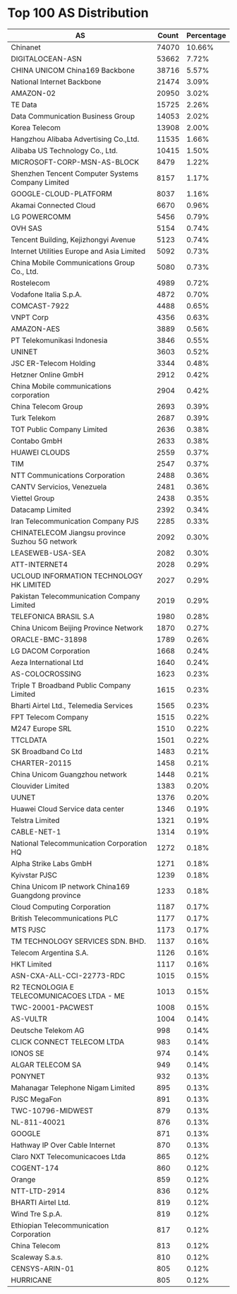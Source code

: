 # Top 100 AS Distribution
| AS | Count | Percentage |
|----|----|----|
| Chinanet | 74070 | 10.66% |
| DIGITALOCEAN-ASN | 53662 | 7.72% |
| CHINA UNICOM China169 Backbone | 38716 | 5.57% |
| National Internet Backbone | 21474 | 3.09% |
| AMAZON-02 | 20950 | 3.02% |
| TE Data | 15725 | 2.26% |
| Data Communication Business Group | 14053 | 2.02% |
| Korea Telecom | 13908 | 2.00% |
| Hangzhou Alibaba Advertising Co.,Ltd. | 11535 | 1.66% |
| Alibaba US Technology Co., Ltd. | 10415 | 1.50% |
| MICROSOFT-CORP-MSN-AS-BLOCK | 8479 | 1.22% |
| Shenzhen Tencent Computer Systems Company Limited | 8157 | 1.17% |
| GOOGLE-CLOUD-PLATFORM | 8037 | 1.16% |
| Akamai Connected Cloud | 6670 | 0.96% |
| LG POWERCOMM | 5456 | 0.79% |
| OVH SAS | 5154 | 0.74% |
| Tencent Building, Kejizhongyi Avenue | 5123 | 0.74% |
| Internet Utilities Europe and Asia Limited | 5092 | 0.73% |
| China Mobile Communications Group Co., Ltd. | 5080 | 0.73% |
| Rostelecom | 4989 | 0.72% |
| Vodafone Italia S.p.A. | 4872 | 0.70% |
| COMCAST-7922 | 4488 | 0.65% |
| VNPT Corp | 4356 | 0.63% |
| AMAZON-AES | 3889 | 0.56% |
| PT Telekomunikasi Indonesia | 3846 | 0.55% |
| UNINET | 3603 | 0.52% |
| JSC ER-Telecom Holding | 3344 | 0.48% |
| Hetzner Online GmbH | 2912 | 0.42% |
| China Mobile communications corporation | 2904 | 0.42% |
| China Telecom Group | 2693 | 0.39% |
| Turk Telekom | 2687 | 0.39% |
| TOT Public Company Limited | 2636 | 0.38% |
| Contabo GmbH | 2633 | 0.38% |
| HUAWEI CLOUDS | 2559 | 0.37% |
| TIM | 2547 | 0.37% |
| NTT Communications Corporation | 2488 | 0.36% |
| CANTV Servicios, Venezuela | 2481 | 0.36% |
| Viettel Group | 2438 | 0.35% |
| Datacamp Limited | 2392 | 0.34% |
| Iran Telecommunication Company PJS | 2285 | 0.33% |
| CHINATELECOM Jiangsu province Suzhou 5G network | 2092 | 0.30% |
| LEASEWEB-USA-SEA | 2082 | 0.30% |
| ATT-INTERNET4 | 2028 | 0.29% |
| UCLOUD INFORMATION TECHNOLOGY HK LIMITED | 2027 | 0.29% |
| Pakistan Telecommunication Company Limited | 2019 | 0.29% |
| TELEFONICA BRASIL S.A | 1980 | 0.28% |
| China Unicom Beijing Province Network | 1870 | 0.27% |
| ORACLE-BMC-31898 | 1789 | 0.26% |
| LG DACOM Corporation | 1668 | 0.24% |
| Aeza International Ltd | 1640 | 0.24% |
| AS-COLOCROSSING | 1623 | 0.23% |
| Triple T Broadband Public Company Limited | 1615 | 0.23% |
| Bharti Airtel Ltd., Telemedia Services | 1565 | 0.23% |
| FPT Telecom Company | 1515 | 0.22% |
| M247 Europe SRL | 1510 | 0.22% |
| TTCLDATA | 1501 | 0.22% |
| SK Broadband Co Ltd | 1483 | 0.21% |
| CHARTER-20115 | 1458 | 0.21% |
| China Unicom Guangzhou network | 1448 | 0.21% |
| Clouvider Limited | 1383 | 0.20% |
| UUNET | 1376 | 0.20% |
| Huawei Cloud Service data center | 1346 | 0.19% |
| Telstra Limited | 1321 | 0.19% |
| CABLE-NET-1 | 1314 | 0.19% |
| National Telecommunication Corporation HQ | 1272 | 0.18% |
| Alpha Strike Labs GmbH | 1271 | 0.18% |
| Kyivstar PJSC | 1239 | 0.18% |
| China Unicom IP network China169 Guangdong province | 1233 | 0.18% |
| Cloud Computing Corporation | 1187 | 0.17% |
| British Telecommunications PLC | 1177 | 0.17% |
| MTS PJSC | 1173 | 0.17% |
| TM TECHNOLOGY SERVICES SDN. BHD. | 1137 | 0.16% |
| Telecom Argentina S.A. | 1126 | 0.16% |
| HKT Limited | 1117 | 0.16% |
| ASN-CXA-ALL-CCI-22773-RDC | 1015 | 0.15% |
| R2 TECNOLOGIA E TELECOMUNICACOES LTDA - ME | 1013 | 0.15% |
| TWC-20001-PACWEST | 1008 | 0.15% |
| AS-VULTR | 1004 | 0.14% |
| Deutsche Telekom AG | 998 | 0.14% |
| CLICK CONNECT TELECOM LTDA | 983 | 0.14% |
| IONOS SE | 974 | 0.14% |
| ALGAR TELECOM SA | 949 | 0.14% |
| PONYNET | 932 | 0.13% |
| Mahanagar Telephone Nigam Limited | 895 | 0.13% |
| PJSC MegaFon | 891 | 0.13% |
| TWC-10796-MIDWEST | 879 | 0.13% |
| NL-811-40021 | 876 | 0.13% |
| GOOGLE | 871 | 0.13% |
| Hathway IP Over Cable Internet | 870 | 0.13% |
| Claro NXT Telecomunicacoes Ltda | 865 | 0.12% |
| COGENT-174 | 860 | 0.12% |
| Orange | 859 | 0.12% |
| NTT-LTD-2914 | 836 | 0.12% |
| BHARTI Airtel Ltd. | 819 | 0.12% |
| Wind Tre S.p.A. | 819 | 0.12% |
| Ethiopian Telecommunication Corporation | 817 | 0.12% |
| China Telecom | 813 | 0.12% |
| Scaleway S.a.s. | 810 | 0.12% |
| CENSYS-ARIN-01 | 805 | 0.12% |
| HURRICANE | 805 | 0.12% |
